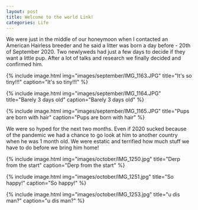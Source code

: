 ```yaml
---
layout: post
title: Welcome to the world Link!
categories: Life
---
```


We were just in the middle of our honeymoon when I contacted an American Hairless breeder and he said a litter was born a day before - 20th of September 2020. Two newlyweds had just a few days to decide if they want a little pup. After a lot of talks and research we finally decided and confirmed him. 

{% include image.html img="images/september/IMG_1163.JPG" title="It's so tiny!!!" caption="It's so tiny!!!" %}

{% include image.html img="images/september/IMG_1164.JPG" title="Barely 3 days old" caption="Barely 3 days old" %}

{% include image.html img="images/september/IMG_1165.JPG" title="Pups are born with hair" caption="Pups are born with hair" %}

We were so hyped for the next two months. Even if 2020 sucked because of the pandemic we had a chance to go look at him to another country when he was 1 month old. We were estatic and terrified how much stuff we have to do before we bring him home!

{% include image.html img="images/october/IMG_1250.jpg" title="Derp from the start" caption="Derp from the start" %}

{% include image.html img="images/october/IMG_1251.jpg" title="So happy!" caption="So happy!" %}

{% include image.html img="images/october/IMG_1253.jpg" title="u dis man?" caption="u dis man?" %}
